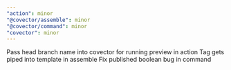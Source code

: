 ```yaml
---
"action": minor
"@covector/assemble": minor
"@covector/command": minor
"covector": minor
---
```


Pass head branch name into covector for running preview in action
Tag gets piped into template in assemble
Fix published boolean bug in command